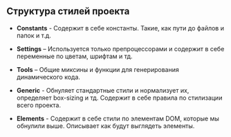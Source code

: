 ## Структура стилей проекта

- **Constants** - Содержит в себе константы. Такие, как пути до файлов и папок и т.д.

- **Settings** – Используется только препроцессорами и содержит в себе переменные по цветам, шрифтам и тд.

- **Tools** – Общие миксины и функции для генерирования динамического кода.

- **Generic** - Обнуляет стандартные стили и нормализует их, определяет box-sizing и тд. Содержит в себе правила по стилизации всего проекта.

- **Elements** - Содержит в себе стили по элементам DOM, которые мы обнулили выше. Описывает как будут выглядеть элементы.
